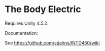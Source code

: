 The Body Electric
=======

Requires Unity 4.5.2. 

Documentation:

See https://github.com/stjahns/INTD450/wiki
